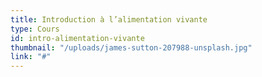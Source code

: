 ```yaml
---
title: Introduction à l’alimentation vivante
type: Cours
id: intro-alimentation-vivante
thumbnail: "/uploads/james-sutton-207988-unsplash.jpg"
link: "#"
---
```

